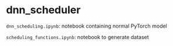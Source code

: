 # dnn_scheduler

`dnn_scheduling.ipynb`: notebook containing normal PyTorch model 

`scheduling_functions.ipynb`: notebook to generate dataset
